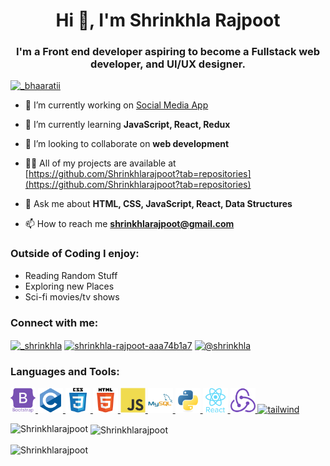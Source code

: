 <h1 align="center">Hi 👋, I'm Shrinkhla Rajpoot</h1>
<h3 align="center">I'm a Front end developer aspiring to become a Fullstack web developer, and UI/UX designer.</h3>



<p align="left"> <a href="https://twitter.com/ShrinkhlaR" target="blank"><img src="https://img.shields.io/twitter/follow/_shrinkhla?logo=twitter&style=for-the-badge" alt="_bhaaratii" /></a> </p>

- 🔭 I’m currently working on [Social Media App](https://matrix-social.netlify.app/)

- 🌱 I’m currently learning **JavaScript, React, Redux**

- 👯 I’m looking to collaborate on **web development**

- 👨‍💻 All of my projects are available at [https://github.com/Shrinkhlarajpoot?tab=repositories](https://github.com/Shrinkhlarajpoot?tab=repositories)

- 💬 Ask me about **HTML, CSS, JavaScript, React, Data Structures**

- 📫 How to reach me **shrinkhlarajpoot@gmail.com**
<h3 align="left">Outside of Coding I enjoy:</h3>

- Reading Random Stuff
- Exploring new Places 
- Sci-fi movies/tv shows

<h3 align="left">Connect with me:</h3>
<p align="left">
<a href="https://twitter.com/ShrinkhlaR" target="blank"><img align="center" src="https://raw.githubusercontent.com/rahuldkjain/github-profile-readme-generator/master/src/images/icons/Social/twitter.svg" alt="_shrinkhla" height="30" width="40" /></a>
<a href="https://www.linkedin.com/in/shrinkhla-rajpoot-aaa74b1a7/" target="blank"><img align="center" src="https://raw.githubusercontent.com/rahuldkjain/github-profile-readme-generator/master/src/images/icons/Social/linked-in-alt.svg" alt="shrinkhla-rajpoot-aaa74b1a7" height="30" width="40" /></a>
<a href="https://hashnode.com/@Shrinkhla" target="blank"><img align="center" src="https://raw.githubusercontent.com/rahuldkjain/github-profile-readme-generator/master/src/images/icons/Social/hashnode.svg" alt="@shrinkhla" height="30" width="40" /></a>
  
</p>

<h3 align="left">Languages and Tools:</h3>
<p align="left"> <a href="https://getbootstrap.com" target="_blank" rel="noreferrer"> <img src="https://raw.githubusercontent.com/devicons/devicon/master/icons/bootstrap/bootstrap-plain-wordmark.svg" alt="bootstrap" width="40" height="40"/> </a> <a href="https://www.cprogramming.com/" target="_blank" rel="noreferrer"> <img src="https://raw.githubusercontent.com/devicons/devicon/master/icons/c/c-original.svg" alt="c" width="40" height="40"/> </a> <a href="https://www.w3schools.com/css/" target="_blank" rel="noreferrer"> <img src="https://raw.githubusercontent.com/devicons/devicon/master/icons/css3/css3-original-wordmark.svg" alt="css3" width="40" height="40"/> </a>  <a href="https://www.w3.org/html/" target="_blank" rel="noreferrer"> <img src="https://raw.githubusercontent.com/devicons/devicon/master/icons/html5/html5-original-wordmark.svg" alt="html5" width="40" height="40"/> </a>  <a href="https://developer.mozilla.org/en-US/docs/Web/JavaScript" target="_blank" rel="noreferrer"> <img src="https://raw.githubusercontent.com/devicons/devicon/master/icons/javascript/javascript-original.svg" alt="javascript" width="40" height="40"/> </a>  <a href="https://www.mysql.com/" target="_blank" rel="noreferrer"> <img src="https://raw.githubusercontent.com/devicons/devicon/master/icons/mysql/mysql-original-wordmark.svg" alt="mysql" width="40" height="40"/> </a> <a href="https://www.python.org" target="_blank" rel="noreferrer"> <img src="https://raw.githubusercontent.com/devicons/devicon/master/icons/python/python-original.svg" alt="python" width="40" height="40"/> </a> <a href="https://reactjs.org/" target="_blank" rel="noreferrer"> <img src="https://raw.githubusercontent.com/devicons/devicon/master/icons/react/react-original-wordmark.svg" alt="react" width="40" height="40"/> </a> <a href="https://redux.js.org" target="_blank" rel="noreferrer"> <img src="https://raw.githubusercontent.com/devicons/devicon/master/icons/redux/redux-original.svg" alt="redux" width="40" height="40"/> </a> <a href="https://tailwindcss.com/" target="_blank" rel="noreferrer"> <img src="https://www.vectorlogo.zone/logos/tailwindcss/tailwindcss-icon.svg" alt="tailwind" width="40" height="40"/> </a> </p>

<p><img align="left" src="https://github-readme-stats.vercel.app/api/top-langs?username=Shrinkhlarajpoot&show_icons=true&locale=en&layout=compact" alt="Shrinkhlarajpoot" /></p>

<p>&nbsp;<img align="center" src="https://github-readme-stats.vercel.app/api?username=Shrinkhlarajpoot&show_icons=true&locale=en" alt="Shrinkhlarajpoot" /></p>
<p><img align="center" src="https://github-readme-streak-stats.herokuapp.com/?user=Shrinkhlarajpoot&" alt="Shrinkhlarajpoot" /></p>




